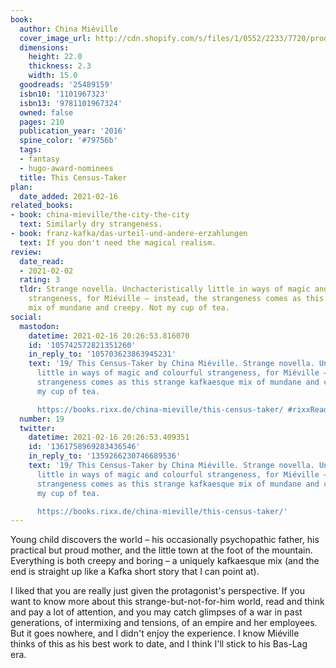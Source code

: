 ```yaml
---
book:
  author: China Miéville
  cover_image_url: http://cdn.shopify.com/s/files/1/0552/2233/7720/products/9781509812134_1_4b68d700-08eb-484d-88b6-39c9a1b683e6_600x.jpg?v=1618576221
  dimensions:
    height: 22.0
    thickness: 2.3
    width: 15.0
  goodreads: '25489159'
  isbn10: '1101967323'
  isbn13: '9781101967324'
  owned: false
  pages: 210
  publication_year: '2016'
  spine_color: '#79756b'
  tags:
  - fantasy
  - hugo-award-nominees
  title: This Census-Taker
plan:
  date_added: 2021-02-16
related_books:
- book: china-mieville/the-city-the-city
  text: Similarly dry strangeness.
- book: franz-kafka/das-urteil-und-andere-erzahlungen
  text: If you don't need the magical realism.
review:
  date_read:
  - 2021-02-02
  rating: 3
  tldr: Strange novella. Unchacteristically little in ways of magic and colourful
    strangeness, for Miéville – instead, the strangeness comes as this strange kafkaesque
    mix of mundane and creepy. Not my cup of tea.
social:
  mastodon:
    datetime: 2021-02-16 20:26:53.816070
    id: '105742572821351260'
    in_reply_to: '105703623863945231'
    text: '19/ This Census-Taker by China Miéville. Strange novella. Unchacteristically
      little in ways of magic and colourful strangeness, for Miéville – instead, the
      strangeness comes as this strange kafkaesque mix of mundane and creepy. Not
      my cup of tea.

      https://books.rixx.de/china-mieville/this-census-taker/ #rixxReads'
  number: 19
  twitter:
    datetime: 2021-02-16 20:26:53.409351
    id: '1361758969283436546'
    in_reply_to: '1359266230746689536'
    text: '19/ This Census-Taker by China Miéville. Strange novella. Unchacteristically
      little in ways of magic and colourful strangeness, for Miéville – instead, the
      strangeness comes as this strange kafkaesque mix of mundane and creepy. Not
      my cup of tea.

      https://books.rixx.de/china-mieville/this-census-taker/'
---
```


Young child discovers the world – his occasionally psychopathic father, his practical but proud mother, and the little
town at the foot of the mountain. Everything is both creepy and boring – a uniquely kafkaesque mix (and the end is
straight up like a Kafka short story that I can point at).

I liked that you are really just given the protagonist's perspective. If you want to know more about this
strange-but-not-for-him world, read and think and pay a lot of attention, and you may catch glimpses of a war in past
generations, of intermixing and tensions, of an empire and her employees. But it goes nowhere, and I didn't
enjoy the experience. I know Miéville thinks of this as his best work to date, and I think I'll stick to his Bas-Lag
era.
